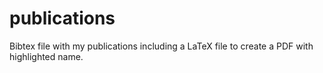 publications
============

Bibtex file with my publications including a LaTeX file to create a PDF with highlighted name.
